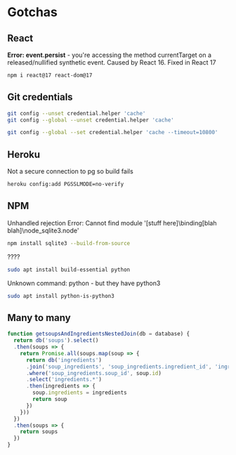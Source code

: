 # Gotchas

## React

__Error: event.persist__ - you're accessing the method currentTarget on a released/nullified synthetic event. Caused by React 16. Fixed in React 17

``` sh
npm i react@17 react-dom@17
```

## Git credentials

``` sh
git config --unset credential.helper 'cache'
git config --global --unset credential.helper 'cache'

git config --global --set credential.helper 'cache --timeout=10800'
```

## Heroku

Not a secure connection to pg so build fails
``` sh
heroku config:add PGSSLMODE=no-verify
```

## NPM

Unhandled rejection Error: Cannot find module '[stuff here]\binding\[blah blah]\node_sqlite3.node'
``` sh
npm install sqlite3 --build-from-source
```

????

``` sh
sudo apt install build-essential python
```

Unknown command: python - but they have python3
``` sh
sudo apt install python-is-python3
```

## Many to many

``` js
function getsoupsAndIngredientsNestedJoin(db = database) {
  return db('soups').select()
  .then(soups => {
    return Promise.all(soups.map(soup => {
      return db('ingredients')
      .join('soup_ingredients', 'soup_ingredients.ingredient_id', 'ingredients.id')
      .where('soup_ingredients.soup_id', soup.id)
      .select('ingredients.*')
      .then(ingredients => {
        soup.ingredients = ingredients
        return soup
      })
    }))
  })
  .then(soups => {
    return soups
  })
}
```

